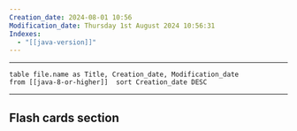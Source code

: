 ```yaml
---
Creation_date: 2024-08-01 10:56
Modification_date: Thursday 1st August 2024 10:56:31
Indexes:
  - "[[java-version]]"
---
```


----



```dataview
table file.name as Title, Creation_date, Modification_date
from [[java-8-or-higher]]  sort Creation_date DESC
```























---
## Flash cards section
